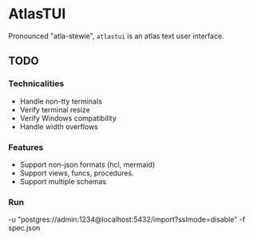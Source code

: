 # AtlasTUI

Pronounced "atla-stewie", `atlastui` is an atlas text user interface.

## TODO

### Technicalities

- Handle non-tty terminals
- Verify terminal resize
- Verify Windows compatibility
- Handle width overflows

### Features

- Support non-json formats (hcl, mermaid)
- Support views, funcs, procedures.
- Support multiple schemas

### Run

-u "postgres://admin:1234@localhost:5432/import?sslmode=disable"
-f spec.json
